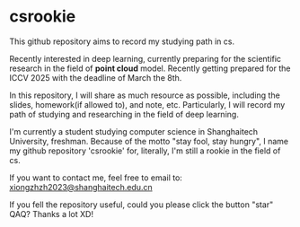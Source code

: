 # csrookie
This github repository aims to record my studying path in cs.

Recently interested in deep learning, currently preparing for the scientific research in the field of **point cloud** model. Recently getting prepared for the ICCV 2025 with the deadline of March the 8th. 

In this repository, I will share as much resource as possible, including the slides, homework(if allowed to), and note, etc. Particularly, I will record my path of studying and researching in the field of deep learning.  

I'm currently a student studying computer science in Shanghaitech University, freshman. Because of the motto "stay fool, stay hungry", I name my github repository 'csrookie' for, literally, I'm still a rookie in the field of cs. 

If you want to contact me, feel free to email to: xiongzhzh2023@shanghaitech.edu.cn

If you fell the repository useful, could you please click the button "star" QAQ? Thanks a lot XD!



